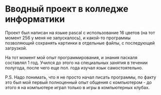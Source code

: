 # Вводный проект в колледже информатики
Проект был написан на языке pascal с использование 16 цветов (на тот момент 256 у меня не запускалось), и какой-то программы позволяющий сохранять картинки в отдельные файлы, с последующей загрузкой.

На тот момент мой опыт программирования, и знания паскаля составлял 1 год. Учился до этого на специальных занятия в течении полугода, после чего еще пол. года изучал язык самостоятельно.

P.S. Надо понимать, что я не просто начал писать программы, по факту это был мой первый полноценный опыт общения с компьютером - до этого я на компьютере играл только в игры в компьютерных клубах.


